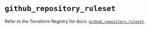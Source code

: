 # `github_repository_ruleset`

Refer to the Terraform Registry for docs: [`github_repository_ruleset`](https://registry.terraform.io/providers/integrations/github/6.0.1/docs/resources/repository_ruleset).
